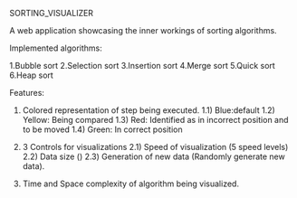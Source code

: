SORTING_VISUALIZER

A web application showcasing the inner workings of sorting algorithms.

Implemented algorithms:

1.Bubble sort
2.Selection sort
3.Insertion sort
4.Merge sort
5.Quick sort
6.Heap sort

Features:

1. Colored representation of step being executed. 
1.1) Blue:default 
1.2) Yellow: Being compared 
1.3) Red: Identified as in incorrect position and to be moved 
1.4) Green: In correct position

2. 3 Controls for visualizations
 2.1) Speed of visualization (5 speed levels) 
 2.2) Data size () 
 2.3) Generation of new data (Randomly generate new data).

3. Time and Space complexity of algorithm being visualized.